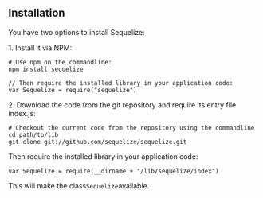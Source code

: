 ## Installation

You have two options to install Sequelize&colon;

1&period; Install it via NPM&colon;
    
    # Use npm on the commandline:
    npm install sequelize

    // Then require the installed library in your application code:
    var Sequelize = require("sequelize")

2&period; Download the code from the git repository and require its entry file index&period;js&colon;
    
    # Checkout the current code from the repository using the commandline
    cd path/to/lib
    git clone git://github.com/sequelize/sequelize.git

Then require the installed library in your application code&colon;
    
    var Sequelize = require(__dirname + "/lib/sequelize/index")

This will make the class`Sequelize`available&period;
